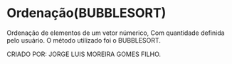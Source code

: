 # Ordenação(BUBBLESORT)
Ordenação de elementos de um vetor númerico,
Com quantidade definida pelo usuário.
O método utilizado foi o BUBBLESORT.

CRIADO POR: JORGE LUIS MOREIRA GOMES FILHO.
